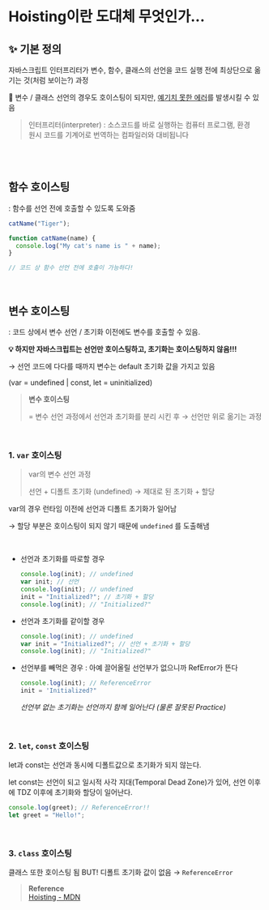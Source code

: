 # Hoisting이란 도대체 무엇인가...

## ✨ 기본 정의

자바스크립트 인터프리터가 변수, 함수, 클래스의 선언을 코드 실행 전에 최상단으로 옮기는 것(처럼 보이는?) 과정

🚧 변수 / 클래스 선언의 경우도 호이스팅이 되지만, <u>예기치 못한 에러</u>를 발생시킬 수
있음

> 인터프리터(interpreter) : 소스코드를 바로 실행하는 컴퓨터 프로그램, 환경 <br> 원시 코드를 기계어로 번역하는 컴파일러와 대비됩니다

<br/>
<br/>

## 함수 호이스팅

: 함수를 선언 전에 호출할 수 있도록 도와줌

```jsx
catName("Tiger");

function catName(name) {
  console.log("My cat's name is " + name);
}

// 코드 상 함수 선언 전에 호출이 가능하다!
```

<br/>

## 변수 호이스팅

: 코드 상에서 변수 선언 / 초기화 이전에도 변수를 호출할 수 있음.

**💡 하지만 자바스크립트는 선언만 호이스팅하고, 초기화는 호이스팅하지 않음!!!**

→ 선언 코드에 다다를 때까지 변수는 default 초기화 값을 가지고 있음

(var = undefined | const, let = uninitialized)

> **변수 호이스팅**
>
> = 변수 선언 과정에서 선언과 초기화를 분리 시킨 후 → 선언만 위로 옮기는 과정

<br>

### 1. `var` 호이스팅

> var의 변수 선언 과정
>
> 선언 + 디폴트 초기화 (undefined) → 제대로 된 초기화 + 할당

var의 경우 런타임 이전에 선언과 디폴트 초기화가 일어남

→ 할당 부분은 호이스팅이 되지 않기 때문에 `undefined` 를 도출해냄

<br>

- 선언과 초기화를 따로할 경우

  ```jsx
  console.log(init); // undefined
  var init; // 선언
  console.log(init); // undefined
  init = "Initialized?"; // 초기화 + 할당
  console.log(init); // "Initialized?"
  ```

- 선언과 초기화를 같이할 경우

  ```jsx
  console.log(init); // undefined
  var init = "Initialized?"; // 선언 + 초기화 + 할당
  console.log(init); // "Initialized?"
  ```

- 선언부를 빼먹은 경우 : 아예 끌어올릴 선언부가 없으니까 RefError가 뜬다

  ```jsx
  console.log(init); // ReferenceError
  init = 'Initialized?"
  ```

  _선언부 없는 초기화는 선언까지 함께 일어난다 (물론 잘못된 Practice)_

<br>

### 2. `let`, `const` 호이스팅

let과 const는 선언과 동시에 디폴트값으로 초기화가 되지 않는다.

let const는 선언이 되고 일시적 사각 지대(Temporal Dead Zone)가 있어, 선언 이후에 TDZ 이후에 초기화와 할당이 일어난다.

```jsx
console.log(greet); // ReferenceError!!
let greet = "Hello!";
```

<br>

### 3. `class` 호이스팅

클래스 또한 호이스팅 됨 BUT! 디폴트 초기화 값이 없음 → `ReferenceError`

> **Reference** <br> [Hoisting - MDN](https://developer.mozilla.org/en-US/docs/Glossary/Hoisting)
